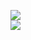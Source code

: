 [![](https://img.shields.io/badge/Made%20With-Github%20Spray-lightgrey.svg?style=for-the-badge&logo=github)](https://github.com/Annihil/github-spray#12368)  
[![](https://i.imgur.com/2DrTn0Z.gif)](https://github.com/Annihil/github-spray)
